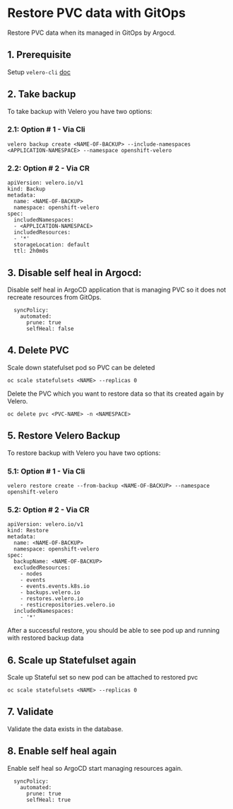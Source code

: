 # Restore PVC data with GitOps

Restore PVC data when its managed in GitOps by Argocd.

## 1. Prerequisite

Setup `velero-cli` [doc](./velero-cli.md)

## 2. Take backup

To take backup with Velero you have two options:

### 2.1: Option # 1 - Via Cli

~~~
velero backup create <NAME-OF-BACKUP> --include-namespaces <APPLICATION-NAMESPACE> --namespace openshift-velero
~~~

### 2.2: Option # 2 - Via CR

~~~
apiVersion: velero.io/v1
kind: Backup
metadata:
  name: <NAME-OF-BACKUP>
  namespace: openshift-velero
spec:
  includedNamespaces:
  - <APPLICATION-NAMESPACE>
  includedResources:
  - '*'
  storageLocation: default
  ttl: 2h0m0s
~~~

## 3. Disable self heal in Argocd:

Disable self heal in ArgoCD application that is managing PVC so it does not recreate resources from GitOps.

```
  syncPolicy:
    automated:
      prune: true
      selfHeal: false
```

## 4. Delete PVC 

Scale down statefulset pod so PVC can be deleted

```
oc scale statefulsets <NAME> --replicas 0
```

Delete the PVC which you want to restore data so that its created again by Velero.

``` 
oc delete pvc <PVC-NAME> -n <NAMESPACE> 
```

## 5. Restore Velero Backup

To restore backup with Velero you have two options:

### 5.1: Option # 1 - Via Cli

~~~
velero restore create --from-backup <NAME-OF-BACKUP> --namespace openshift-velero
~~~

### 5.2: Option # 2 - Via CR

~~~
apiVersion: velero.io/v1
kind: Restore
metadata:
  name: <NAME-OF-BACKUP>
  namespace: openshift-velero
spec:
  backupName: <NAME-OF-BACKUP>
  excludedResources:
    - nodes
    - events
    - events.events.k8s.io
    - backups.velero.io
    - restores.velero.io
    - resticrepositories.velero.io
  includedNamespaces:
    - '*'
~~~

After a successful restore, you should be able to see pod up and running with restored backup data

## 6. Scale up Statefulset again

Scale up Stateful set so new pod can be attached to restored pvc

```
oc scale statefulsets <NAME> --replicas 0
```

## 7. Validate

Validate the data exists in the database.

## 8. Enable self heal again

Enable self heal so ArgoCD start managing resources again. 

```
  syncPolicy:
    automated:
      prune: true
      selfHeal: true

```
